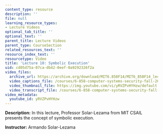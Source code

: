 ```yaml
---
content_type: resource
description: ''
file: null
learning_resource_types:
- Lecture Videos
optional_tab_title: ''
optional_text: ''
parent_title: Lecture Videos
parent_type: CourseSection
related_resources_text: ''
resource_index_text: ''
resourcetype: Video
title: 'Lecture 10: Symbolic Execution'
uid: cd05d75a-07ca-db42-0eef-0a9292326f2a
video_files:
  archive_url: https://archive.org/download/MIT6.858F14/MIT6_858F14_lec10_300k.mp4
  video_captions_file: /courses/6-858-computer-systems-security-fall-2014/b96a9bc7e79353868abff452de55210a_yRVZPvHYHzw.vtt
  video_thumbnail_file: https://img.youtube.com/vi/yRVZPvHYHzw/default.jpg
  video_transcript_file: /courses/6-858-computer-systems-security-fall-2014/dfec338c79058d28d66a181e59e535ac_yRVZPvHYHzw.pdf
video_metadata:
  youtube_id: yRVZPvHYHzw
---
```


**Description:** In this lecture, Professor Solar-Lezama from MIT CSAIL presents the concept of symbolic execution.

**Instructor:** Armando Solar-Lezama